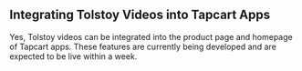 ## Integrating Tolstoy Videos into Tapcart Apps

Yes, Tolstoy videos can be integrated into the product page and homepage of Tapcart apps. These features are currently being developed and are expected to be live within a week.